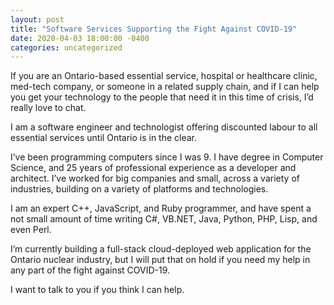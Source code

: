 ```yaml
---
layout: post
title: "Software Services Supporting the Fight Against COVID-19"
date: 2020-04-03 18:00:00 -0400
categories: uncategorized
---
```

If you are an Ontario-based essential service, hospital or healthcare clinic, med-tech company, or someone in a related supply chain, and if I can help you get your technology to the people that need it in this time of crisis, I’d really love to chat.

I am a software engineer and technologist offering discounted labour to all essential services until Ontario is in the clear.

I’ve been programming computers since I was 9. I have degree in Computer Science, and 25 years of professional experience as a developer and architect. I’ve worked for big companies and small, across a variety of industries, building on a variety of platforms and technologies.

I am an expert C++, JavaScript, and Ruby programmer, and have spent a not small amount of time writing C#, VB.NET, Java, Python, PHP, Lisp, and even Perl.

I’m currently building a full-stack cloud-deployed web application for the Ontario nuclear industry, but I will put that on hold if you need my help in any part of the fight against COVID-19.

I want to talk to you if you think I can help.
